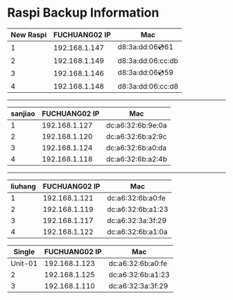 # Raspi Backup Information

|New Raspi| FUCHUANG02 IP | Mac |
|--|--|--|
|1|192.168.1.147|d8:3a:dd:06:cd:61|
|2|192.168.1.149|d8:3a:dd:06:cc:db|
|3|192.168.1.146|d8:3a:dd:06:cd:59|
|4|192.168.1.148|d8:3a:dd:06:cc:d8|
---
|sanjiao| FUCHUANG02 IP | Mac |
|--|--|--|
|1|192.168.1.127|dc:a6:32:6b:9e:0a|
|2|192.168.1.120|dc:a6:32:6b:a2:9c|
|3|192.168.1.124|dc:a6:32:6b:a0:da|
|4|192.168.1.118|dc:a6:32:6b:a2:4b|
---
|liuhang| FUCHUANG02 IP | Mac |
|--|--|--|
|1|192.168.1.121|dc:a6:32:6b:a0:fe|
|2|192.168.1.119|dc:a6:32:6b:a1:23|
|3|192.168.1.117|dc:a6:32:3a:3f:29|
|4|192.168.1.122|dc:a6:32:6b:a1:0a|

|Single| FUCHUANG02 IP | Mac |
|--|--|--|
|Unit-01|192.168.1.123|dc:a6:32:6b:a0:fe|
|2|192.168.1.125|dc:a6:32:6b:a1:23|
|3|192.168.1.110|dc:a6:32:3a:3f:29|

<!--stackedit_data:
eyJoaXN0b3J5IjpbNDg5NjU3MTQwXX0=
-->